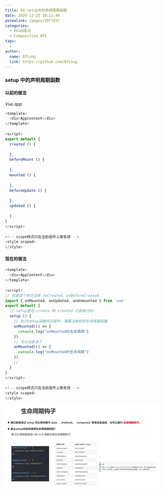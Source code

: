 ```yaml
---
title: 09_setup中的声明周期函数
date: 2020-12-25 18:11:40
permalink: /pages/29f703/
categories:
  - 《Vue》笔记
  - Composition API
tags:
  -
author:
  name: Q7Long
  link: https://github.com/Q7Long
---
```


### setup 中的声明周期函数

#### 以前的做法

_Vue.app_

```javascript
<template>
  <div>AppContent</div>
</template>

<script>
export default {
  created () {

  },
  beforeMount () {

  },
  mounted () {

  },
  beforeUpdate () {

  },
  updated () {

  }
}
</script>

<!-- scope样式只在当前组件上面有效 -->
<style scoped>
</style>
```

#### 现在的做法

```javascript
<template>
  <div>AppContent</div>
</template>

<script>
// 但是这个地方没有 onCreated，onBeforeCreated
import { onMounted, onUpdated, onUnmounted } from 'vue'
export default {
  // setup是在 create 和 created 之前执行的
  setup () {
    // 执行setup函数的过程中，需要注册别的生命周期函数
    onMounted(() => {
      console.log("onMounted的生命周期")
    })
    // 可以注册多个
    onMounted(() => {
      console.log("onMounted的生命周期")
    })
    //
  }
}
</script>

<!-- scope样式只在当前组件上面有效 -->
<style scoped>
</style>
```

<img src="https://github.com/Q7Long/images/blob/master/qlBlog_images/Vue%E5%9F%BA%E7%A1%80/26_Composition%20API/01_setup%E5%87%BD%E6%95%B0%E7%9A%84%E5%8F%82%E6%95%B0.assets/%E5%A3%B0%E6%98%8E%E5%91%A8%E6%9C%9F%E9%92%A9%E5%AD%90.png?raw=true" alt="生命周期钩子" style="zoom:150%;" />

